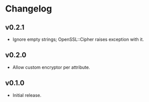 # Changelog

## v0.2.1

- Ignore empty strings; OpenSSL::Cipher raises exception with it.

## v0.2.0

- Allow custom encryptor per attribute.

## v0.1.0

- Initial release.

